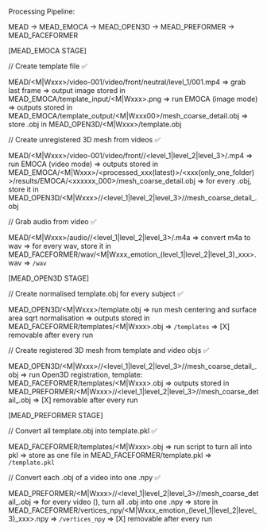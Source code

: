 Processing Pipeline:

MEAD -> MEAD_EMOCA -> MEAD_OPEN3D -> MEAD_PREFORMER -> MEAD_FACEFORMER

[MEAD_EMOCA STAGE]

// Create template file ✅

MEAD/<M|Wxxx>/video-001/video/front/neutral/level_1/001.mp4
=> grab last frame
=> output image stored in MEAD_EMOCA/template_input/<M|Wxxx>.png
=> run EMOCA (image mode)
=> outputs stored in MEAD_EMOCA/template_output/<M|Wxxx00>/mesh_coarse_detail.obj
=> store .obj in MEAD_OPEN3D/<M|Wxxx>/template.obj

// Create unregistered 3D mesh from videos ✅

MEAD/<M|Wxxx>/video-001/video/front/<emotion>/<level_1|level_2|level_3>/<xxx>.mp4
=> run EMOCA (video mode)
=> outputs stored in MEAD_EMOCA/<M|Wxxx>/<processed_xxx(latest)>/<xxx(only_one_folder)>/results/EMOCA/<xxxxxx_000>/mesh_coarse_detail.obj
=> for every .obj, store it in MEAD_OPEN3D/<M|Wxxx>/<emotion>/<level_1|level_2|level_3>/<xxx>/mesh_coarse_detail_<xxxxxx>.obj

// Grab audio from video ✅

MEAD/<M|Wxxx>/audio/<emotion>/<level_1|level_2|level_3>/<xxx>.m4a
=> convert m4a to wav
=> for every wav, store it in MEAD_FACEFORMER/wav/<M|Wxxx_emotion_(level_1|level_2|level_3)_xxx>.wav
=> `/wav`

[MEAD_OPEN3D STAGE]

// Create normalised template.obj for every subject ✅

MEAD_OPEN3D/<M|Wxxx>/template.obj
=> run mesh centering and surface area sqrt normalisation
=> outputs stored in MEAD_FACEFORMER/templates/<M|Wxxx>.obj
=> `/templates`
=> [X] removable after every run

// Create registered 3D mesh from template and video objs ✅

MEAD_OPEN3D/<M|Wxxx>/<emotion>/<level_1|level_2|level_3>/<xxx>/mesh_coarse_detail_<xxxxxx>.obj
=> run Open3D registration, template: MEAD_FACEFORMER/templates/<M|Wxxx>.obj
=> outputs stored in MEAD_PREFORMER/<M|Wxxx>/<emotion>/<level_1|level_2|level_3>/<xxx>/mesh_coarse_detail_<xxxxxx>.obj
=> [X] removable after every run

[MEAD_PREFORMER STAGE]

// Convert all template.obj into template.pkl ✅

MEAD_FACEFORMER/templates/<M|Wxxx>.obj
=> run script to turn all into pkl
=> store as one file in MEAD_FACEFORMER/template.pkl
=> `/template.pkl`

// Convert each .obj of a video into one .npy ✅

MEAD_PREFORMER/<M|Wxxx>/<emotion>/<level_1|level_2|level_3>/<xxx>/mesh_coarse_detail_<xxxxxx>.obj
=> for every video (<xxx>), turn all .obj into one .npy
=> store in MEAD_FACEFORMER/vertices_npy/<M|Wxxx_emotion_(level_1|level_2|level_3)_xxx>.npy
=> `/vertices_npy`
=> [X] removable after every run
